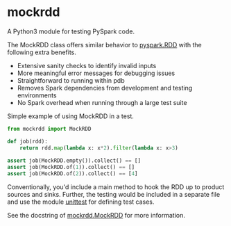 # mockrdd
A Python3 module for testing PySpark code.

The MockRDD class offers similar behavior to [pyspark.RDD](http://spark.apache.org/docs/2.1.0/api/python/pyspark.html#pyspark.RDD) with the following
extra benefits.
* Extensive sanity checks to identify invalid inputs
* More meaningful error messages for debugging issues
* Straightforward to running within pdb
* Removes Spark dependencies from development and testing environments
* No Spark overhead when running through a large test suite

Simple example of using MockRDD in a test.
```python
from mockrdd import MockRDD

def job(rdd):
    return rdd.map(lambda x: x*2).filter(lambda x: x>3)
   
assert job(MockRDD.empty()).collect() == [] 
assert job(MockRDD.of(1)).collect() == [] 
assert job(MockRDD.of(2)).collect() == [4] 
```

Conventionally, you'd include a main method to hook the RDD up to product sources and sinks.
Further, the testing would be included in a separate file and use the module
[unittest](https://docs.python.org/3/library/unittest.html) for defining test cases.

See the docstring of [mockrdd.MockRDD](https://github.com/LiveRamp/mockrdd/blob/master/mockrdd/__init__.py#L166) for more information.
